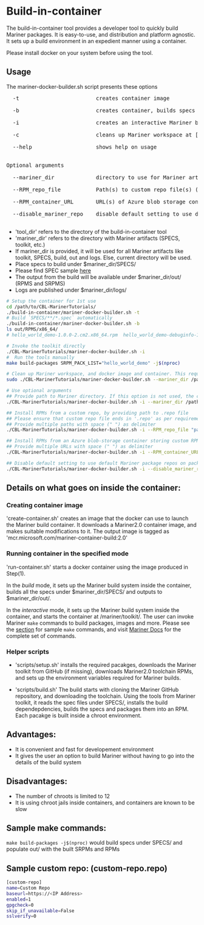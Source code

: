 # Build-in-container
The build-in-container tool provides a developer tool to quickly build Mariner packages. It is easy-to-use, and distribution and platform agnostic. It sets up a build environment in an expedient manner using a container.

Please install docker on your system before using the tool.

## Usage
The mariner-docker-builder.sh script presents these options <br />
<pre>
  -t                        creates container image <br />
  -b                        creates container, builds specs under [mariner_dir]/SPECS/, & places output under [mariner_dir]/out/ <br />
  -i                        creates an interactive Mariner build container <br />
  -c                        cleans up Mariner workspace at [mariner_dir], container images and instances <br />
  --help                    shows help on usage <br />

Optional arguments <br />
  --mariner_dir             directory to use for Mariner artifacts (SPECS, toolkit, ..). Default is the current directory <br />
  --RPM_repo_file           Path(s) to custom repo file(s) (must end in .repo). Please see [here](./README.md#sample-custom-repo) for sample custom repo file. Provide multiple files with space (" ") as delimiter. Please prefer RPM_repo_file over RPM_container_URL. <br />
  --RPM_container_URL       URL(s) of Azure blob storage container(s) to install RPMs from. Provide multiple URLs with space (" ") as delimiter <br />
  --disable_mariner_repo    disable default setting to use default Mariner package repos on packages.microsoft.com <br />
</pre>

- 'tool_dir' refers to the directory of the build-in-container tool <br/>
- 'mariner_dir' refers to the directory with Mariner artifacts (SPECS, toolkit, etc.) <br/>
- If mariner_dir is provided, it will be used for all Mariner artifacts like toolkit, SPECS, build, out and logs. Else, current directory will be used. <br />
- Place specs to build under $mariner_dir/SPECS/ <br />
- Please find SPEC sample [here](./../SPECS/hello_world_demo/) <br />
- The output from the build will be available under $mariner_dir/out/ (RPMS and SRPMS) <br />
- Logs are published under $mariner_dir/logs/ <br />

``` bash
# Setup the container for 1st use
cd /path/to/CBL-MarinerTutorials/
./build-in-container/mariner-docker-builder.sh -t
# Build `SPECS/**/*.spec` automatically
./build-in-container/mariner-docker-builder.sh -b
ls out/RPMS/x86_64/
# hello_world_demo-1.0.0-2.cm2.x86_64.rpm  hello_world_demo-debuginfo-1.0.0-2.cm2.x86_64.rpm

# Invoke the toolkit directly
./CBL-MarinerTutorials/mariner-docker-builder.sh -i
#  Run the tools manually
make build-packages SRPM_PACK_LIST="hello_world_demo" -j$(nproc)

# Clean up Mariner workspace, and docker image and container. This requires root privileges
sudo ./CBL-MarinerTutorials/mariner-docker-builder.sh --mariner_dir /path/to/CBL-Mariner -c

# Use optional arguments
## Provide path to Mariner directory. If this option is not used, the current directory is treated as Mariner directory
./CBL-MarinerTutorials/mariner-docker-builder.sh -i --mariner_dir /path/to/CBL-Mariner/

## Install RPMs from a custom repo, by providing path to .repo file
## Please ensure that custom repo file ends in '.repo' as per requirements of rpm/yum/tdnf/dnf
## Provide multiple paths with space (" ") as delimiter
./CBL-MarinerTutorials/mariner-docker-builder.sh -i --RPM_repo_file "path/to/custom-repo-file.repo[ path/to/another-custom-repo-file.repo]"

## Install RPMs from an Azure blob-storage container storing custom RPMs, by providing URL of the container
## Provide multiple URLs with space (" ") as delimiter
./CBL-MarinerTutorials/mariner-docker-builder.sh -i --RPM_container_URL "https://az-storage-account.blob.core.windows.net/az-container/[ https://az-storage-account.blob.core.windows.net/another-az-container/]"

## Disable default setting to use default Mariner package repos on packages.microsoft.com
./CBL-MarinerTutorials/mariner-docker-builder.sh -i --disable_mariner_repo

```

## Details on what goes on inside the container:
### Creating container image
'create-container.sh' creates an image that the docker can use to launch the Mariner build container. It downloads a Mariner2.0 container image, and makes suitable modifications to it. The output image is tagged as 'mcr.microsoft.com/mariner-container-build:2.0'

### Running container in the specified mode
'run-container.sh' starts a docker container using the image produced in Step(1).

In the _build_ mode, it sets up the Mariner build system inside the container, builds all the specs under $mariner_dir/SPECS/ and outputs to $mariner_dir/out/.

In the _interactive_ mode, it sets up the Mariner build system inside the container, and starts the container at /mariner/toolkit/. The user can invoke Mariner `make` commands to build packages, images and more. Please see the [section](README.md#sample-make-commands) for sample `make` commands, and visit [Mariner Docs](https://github.com/microsoft/CBL-Mariner/blob/2.0/toolkit/docs/building/building.md) for the complete set of commands.

### Helper scripts

- 'scripts/setup.sh' installs the required pacakges, downloads the Mariner toolkit from GitHub (if missing), downloads Mariner2.0 toolchain RPMs, and sets up the environment variables required for Mariner builds.

- 'scripts/build.sh' The build starts with cloning the Mariner GitHub repository, and downloading the toolchain. Using the tools from Mariner toolkit, it reads the spec files under SPECS/, installs the build dependepdencies, builds the specs and packages them into an RPM. Each pacakge is built inside a chroot environment.

## Advantages:
- It is convenient and fast for developement environment
- It gives the user an option to build Mariner without having to go into the details of the build system

## Disadvantages:
- The number of chroots is limited to 12
- It is using chroot jails inside containers, and containers are known to be slow

## Sample make commands:
`make build-packages -j$(nproc)` would build specs under SPECS/ and populate out/ with the built SRPMs and RPMs

## Sample custom repo: (custom-repo.repo)
``` bash
[custom-repo]
name=Custom Repo
baseurl=https://<IP Address>
enabled=1
gpgcheck=0
skip_if_unavailable=False
sslverify=0
```
